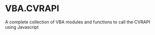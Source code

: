 # VBA.CVRAPI
A complete collection of VBA modules and functions to call the CVRAPI using Javascript
